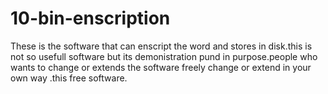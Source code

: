 10-bin-enscription
==================

These is the software that can enscript the word and stores in disk.this is not so usefull software but its demonistration pund in purpose.people who wants to change or extends the software freely change or extend in your own way .this free software.
